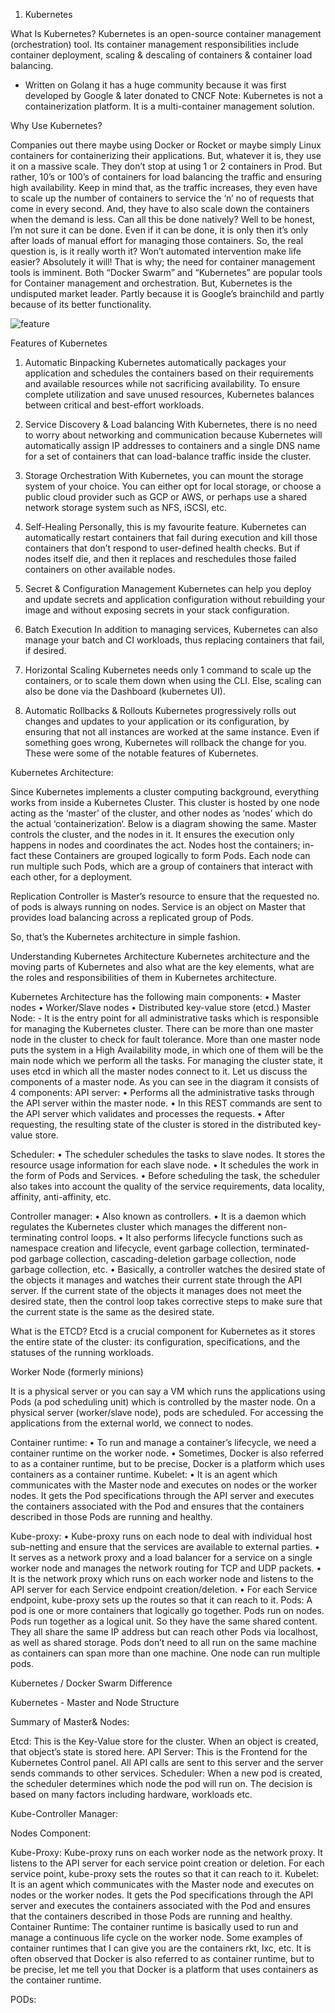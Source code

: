 1.	Kubernetes

What Is Kubernetes?
Kubernetes is an open-source container management (orchestration) tool. Its container management responsibilities include container deployment, scaling & descaling of containers & container load balancing.

-	Written on Golang it has a huge community because it was first developed by Google & later donated to CNCF
Note: Kubernetes is not a containerization platform. It is a multi-container management solution.

Why Use Kubernetes?

Companies out there maybe using Docker or Rocket or maybe simply Linux containers for containerizing their applications. But, whatever it is, they use it on a massive scale. They don’t stop at using 1 or 2 containers in Prod. But rather, 10’s or 100’s of containers for load balancing the traffic and ensuring high availability.
Keep in mind that, as the traffic increases, they even have to scale up the number of containers to service the ‘n’ no of requests that come in every second. And, they have to also scale down the containers when the demand is less. Can all this be done natively?
Well to be honest, I’m not sure it can be done. Even if it can be done, it is only then it’s only after loads of manual effort for managing those containers. So, the real question is, is it really worth it? Won’t automated intervention make life easier? Absolutely it will!
That is why; the need for container management tools is imminent. Both “Docker Swarm” and “Kubernetes” are popular tools for Container management and orchestration. But, Kubernetes is the undisputed market leader. Partly because it is Google’s brainchild and partly because of its better functionality.

![feature](https://user-images.githubusercontent.com/55177909/75218935-76b37b00-57c1-11ea-8ab9-9b62ade239c0.png)


Features of Kubernetes
 



1. Automatic Binpacking
 Kubernetes automatically packages your application and schedules the containers based on their requirements and available resources while not sacrificing availability. To ensure complete utilization and save unused resources, Kubernetes balances between critical and best-effort workloads.

2. Service Discovery & Load balancing
 With Kubernetes, there is no need to worry about networking and communication because Kubernetes will automatically assign IP addresses to containers and a single DNS name for a set of containers that can load-balance traffic inside the cluster. 

3. Storage Orchestration
 With Kubernetes, you can mount the storage system of your choice. You can either opt for local storage, or choose a public cloud provider such as GCP or AWS, or perhaps use a shared network storage system such as NFS, iSCSI, etc.

4. Self-Healing
 Personally, this is my favourite feature. Kubernetes can automatically restart containers that fail during execution and kill those containers that don’t respond to user-defined health checks. But if nodes itself die, and then it replaces and reschedules those failed containers on other available nodes.

5. Secret & Configuration Management
 Kubernetes can help you deploy and update secrets and application configuration without rebuilding your image and without exposing secrets in your stack configuration.

6. Batch Execution 
 In addition to managing services, Kubernetes can also manage your batch and CI workloads, thus replacing containers that fail, if desired.

7. Horizontal Scaling
 Kubernetes needs only 1 command to scale up the containers, or to scale them down when using the CLI. Else, scaling can also be done via the Dashboard (kubernetes UI).

8. Automatic Rollbacks & Rollouts
 Kubernetes progressively rolls out changes and updates to your application or its configuration, by ensuring that not all instances are worked at the same instance. Even if something goes wrong, Kubernetes will rollback the change for you.
These were some of the notable features of Kubernetes.


Kubernetes Architecture:

Since Kubernetes implements a cluster computing background, everything works from inside a Kubernetes Cluster. This cluster is hosted by one node acting as the ‘master’ of the cluster, and other nodes as ‘nodes’ which do the actual ‘containerization‘. Below is a diagram showing the same.
Master controls the cluster, and the nodes in it. It ensures the execution only happens in nodes and coordinates the act. Nodes host the containers; in-fact these Containers are grouped logically to form Pods. Each node can run multiple such Pods, which are a group of containers that interact with each other, for a deployment. 

 

Replication Controller is Master’s resource to ensure that the requested no. of pods is always running on nodes. Service is an object on Master that provides load balancing across a replicated group of Pods.

So, that’s the Kubernetes architecture in simple fashion.

Understanding Kubernetes Architecture
Kubernetes architecture and the moving parts of Kubernetes and also what are the key elements, what are the roles and responsibilities of them in Kubernetes architecture.


 
Kubernetes Architecture has the following main components:
•	Master nodes
•	Worker/Slave nodes
•	Distributed key-value store (etcd.)
Master Node: - It is the entry point for all administrative tasks which is responsible for managing the Kubernetes cluster. There can be more than one master node in the cluster to check for fault tolerance. More than one master node puts the system in a High Availability mode, in which one of them will be the main node which we perform all the tasks.
For managing the cluster state, it uses etcd in which all the master nodes connect to it.
Let us discuss the components of a master node. As you can see in the diagram it consists of 4 components:
API server: 
•	Performs all the administrative tasks through the API server within the master node.
•	In this REST commands are sent to the API server which validates and processes the requests.
•	After requesting, the resulting state of the cluster is stored in the distributed key-value store.

Scheduler: 
•	The scheduler schedules the tasks to slave nodes. It stores the resource usage information for each slave node.
•	It schedules the work in the form of Pods and Services.
•	Before scheduling the task, the scheduler also takes into account the quality of the service requirements, data locality, affinity, anti-affinity, etc. 

Controller manager: 
•	Also known as controllers.
•	It is a daemon which regulates the Kubernetes cluster which manages the different non-terminating control loops.
•	It also performs lifecycle functions such as namespace creation and lifecycle, event garbage collection, terminated-pod garbage collection, cascading-deletion garbage collection, node garbage collection, etc.
•	Basically, a controller watches the desired state of the objects it manages and watches their current state through the API server. If the current state of the objects it manages does not meet the desired state, then the control loop takes corrective steps to make sure that the current state is the same as the desired state.


What is the ETCD?
Etcd is a crucial component for Kubernetes as it stores the entire state of the cluster: its configuration, specifications, and the statuses of the running workloads.




Worker Node (formerly minions)

It is a physical server or you can say a VM which runs the applications using Pods (a pod scheduling unit) which is controlled by the master node. On a physical server (worker/slave node), pods are scheduled. For accessing the applications from the external world, we connect to nodes.
 


Container runtime: 
•	To run and manage a container’s lifecycle, we need a container runtime on the worker node. 
•	Sometimes, Docker is also referred to as a container runtime, but to be precise, Docker is a platform which uses containers as a container runtime. 
Kubelet: 
•	It is an agent which communicates with the Master node and executes on nodes or the worker nodes. It gets the Pod specifications through the API server and executes the containers associated with the Pod and ensures that the containers described in those Pods are running and healthy.


Kube-proxy: 
•	Kube-proxy runs on each node to deal with individual host sub-netting and ensure that the services are available to external parties.
•	It serves as a network proxy and a load balancer for a service on a single worker node and manages the network routing for TCP and UDP packets.
•	It is the network proxy which runs on each worker node and listens to the API server for each Service endpoint creation/deletion.
•	For each Service endpoint, kube-proxy sets up the routes so that it can reach to it.
Pods:
A pod is one or more containers that logically go together. Pods run on nodes. Pods run together as a logical unit. So they have the same shared content. They all share the same IP address but can reach other Pods via localhost, as well as shared storage. Pods don’t need to all run on the same machine as containers can span more than one machine. One node can run multiple pods.

Kubernetes / Docker Swarm Difference 
 


Kubernetes - Master and Node Structure
 






Summary of Master& Nodes: 

                      

Etcd: This is the Key-Value store for the cluster. When an object is created, that object’s state is stored here.
API Server: This is the Frontend for the Kubernetes Control panel. All API calls are sent to this server and the server sends commands to other services.
Scheduler: When a new pod is created, the scheduler determines which node the pod will run on.
The decision is based on many factors including hardware, workloads etc.







Kube-Controller Manager:  
 

Nodes Component:

Kube-Proxy: Kube-proxy runs on each worker node as the network proxy. It listens to the API server for each service point creation or deletion. For each service point, kube-proxy sets the routes so that it can reach to it.
Kubelet: It is an agent which communicates with the Master node and executes on nodes or the worker nodes. It gets the Pod specifications through the API server and executes the containers associated with the Pod and ensures that the containers described in those Pods are running and healthy.
Container Runtime: The container runtime is basically used to run and manage a continuous life cycle on the worker node. Some examples of container runtimes that I can give you are the containers rkt, lxc, etc. It is often observed that Docker is also referred to as container runtime, but to be precise, let me tell you that Docker is a platform that uses containers as the container runtime.

PODs:
 

